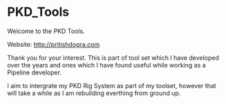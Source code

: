 # PKD_Tools
Welcome to the PKD Tools.

Website: http://pritishdogra.com

Thank you for your interest. This is part of tool set which I have developed over the years and ones which I have
found useful while working as a Pipeline developer.

I aim to intergrate my PKD Rig System as part of my toolset, however that will take a while as I am rebuilding everthing
from ground up.



